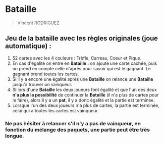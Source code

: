 # Bataille
> Vincent RODRIGUEZ
## Jeu de la bataille avec les règles originales (joue automatique) :

1. 52 cartes avec les 4 couleurs : Trèfle, Carreau, Coeur et Pique.
2. En cas d'égalité on entre en **Bataille :** on ajoute une carte cachée, puis on prend en compte celle d'après pour savoir qui est le gagnant. Le gagnant prend toutes les cartes.
3. Si il y a encore une égalité après une **Bataille** on relance une **Bataille** jusqu'à trouver un vainqueur.
4. Si lors d'une **Bataille** les deux joueurs font égalité et que l'un des deux **n'a plus la possibilité** de continuer la **Bataille** (il n'a plus de cartes pour le faire), alors il y a un **pat**, il y a donc égalité et la partie est terminée.
5. Lorsque l'un des deux joueurs n'a plus de cartes, la partie est terminée, celui qui a toutes les cartes est vainqueur.

### Ne pas hésiter à relancer s'il n'y a pas de vainqueur, en fonction du mélange des paquets, une partie peut être très longue.
